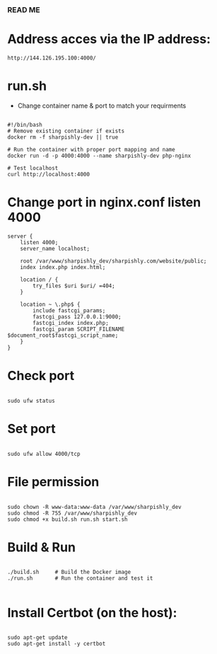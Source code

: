 ### READ ME ###

# Address acces via the IP address:

```
http://144.126.195.100:4000/

```

# run.sh
* Change container name & port to match your requirments
```

#!/bin/bash
# Remove existing container if exists
docker rm -f sharpishly-dev || true

# Run the container with proper port mapping and name
docker run -d -p 4000:4000 --name sharpishly-dev php-nginx

# Test localhost
curl http://localhost:4000

```

# Change port in nginx.conf listen 4000

```
server {
    listen 4000;
    server_name localhost;

    root /var/www/sharpishly_dev/sharpishly.com/website/public;
    index index.php index.html;

    location / {
        try_files $uri $uri/ =404;
    }

    location ~ \.php$ {
        include fastcgi_params;
        fastcgi_pass 127.0.0.1:9000;
        fastcgi_index index.php;
        fastcgi_param SCRIPT_FILENAME $document_root$fastcgi_script_name;
    }
}
```

# Check port

```

sudo ufw status

```

# Set port

```

sudo ufw allow 4000/tcp

```


# File permission

```

sudo chown -R www-data:www-data /var/www/sharpishly_dev
sudo chmod -R 755 /var/www/sharpishly_dev
sudo chmod +x build.sh run.sh start.sh

```

# Build & Run

```

./build.sh     # Build the Docker image
./run.sh       # Run the container and test it


```

# Install Certbot (on the host):

```

sudo apt-get update
sudo apt-get install -y certbot

```

